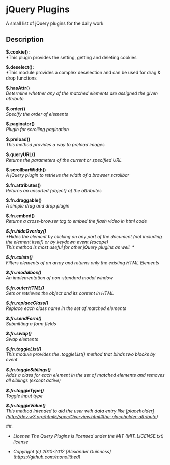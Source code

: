 # jQuery Plugins

A small list of jQuery plugins for the daily work

## Description

**$.cookie():**<br />
*This plugin provides the setting, getting and deleting cookies<br />

**$.deselect():**<br />
*This module provides a complex deselection and can be used for drag & drop functions<br />

**$.hasAttr()**<br />
*Determine whether any of the matched elements are assigned the given attribute.*<br />

**$.order()**<br />
*Specify the order of elements*<br />

**$.paginator()**<br />
*Plugin for scrolling pagination*<br />

**$.preload()**<br />
*This method provides a way to preload images*<br />

**$.queryURL()**<br />
*Returns the parameters of the current or specified URL*<br />

**$.scrollbarWidth()**<br />
*A jQuery plugin to retrieve the width of a browser scrollbar*<br />

**$.fn.attributes()**<br />
*Returns an unsorted {object} of the attributes*<br />

**$.fn.draggable()**<br />
*A simple drag and drop plugin*<br />

**$.fn.embed()**<br />
*Returns a cross-browser <object /> tag to embed the flash video in html code*

**$.fn.hideOverlay()**<br />
*Hides the element by clicking on any part of the document (not including the element itself) or by keydown event (escape) <br />
This method is most useful for other jQuery plugins as well. *<br />

**$.fn.exists()**<br />
*Filters elements of an array and returns only the existing HTML Elements*<br />

**$.fn.modalbox()**<br />
*An implementation of non-standard modal window*<br />

**$.fn.outerHTML()**<br />
*Sets or retrieves the object and its content in HTML*<br />

**$.fn.replaceClass()**<br />
*Replace each class name in the set of matched elements*<br />

**$.fn.sendForm()**<br />
*Submitting a form fields*<br />

**$.fn.swap()**<br />
*Swap elements*<br />

**$.fn.toggleList()**<br />
*This module provides the .toggleList() method that binds two blocks by event*<br />

**$.fn.toggleSiblings()**<br />
*Adds a class for each element in the set of matched elements and removes all siblings (except active)*<br />

**$.fn.toggleType()**<br />
*Toggle input type*<br />

**$.fn.toggleValue()**<br />
*This method intended to aid the user with data entry like [placeholder] (http://dev.w3.org/html5/spec/Overview.html#the-placeholder-attribute)*<br />


##.

* License
    The Query Plugins is licensed under the MIT (MIT_LICENSE.txt) license

* Copyright (c) 2010-2012 [Alexander Guinness] (https://github.com/monolithed)

